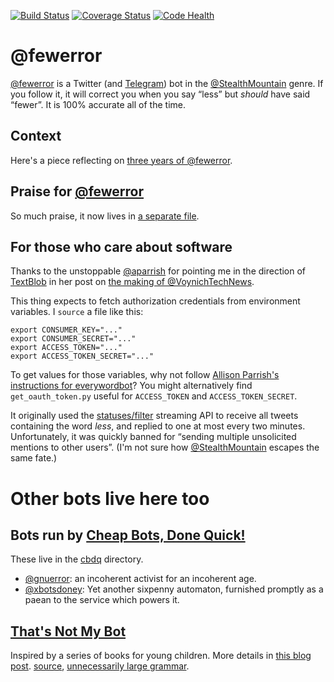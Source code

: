 [![Build Status](https://travis-ci.org/wjt/fewerror.svg?branch=master)](https://travis-ci.org/wjt/fewerror)
[![Coverage Status](https://coveralls.io/repos/wjt/fewerror/badge.svg?branch=master&service=github)](https://coveralls.io/github/wjt/fewerror?branch=master)
[![Code Health](https://landscape.io/github/wjt/fewerror/landscape/landscape.svg?style=flat)](https://landscape.io/github/wjt/fewerror/landscape)

# @fewerror 

[@fewerror][] is a Twitter (and [Telegram](http://telegram.me/fewerrorbot)) bot in the [@StealthMountain][] genre. If you follow it, it will correct you when you say “less” but *should* have said “fewer”. It is 100% accurate all of the time.

## Context

Here's a piece reflecting on [three years of @fewerror](http://t.wjt.me.uk/post/151462998480/three-years-of-fewerror).

## Praise for [@fewerror][]

So much praise, it now lives in [a separate file](PRAISE.md).

## For those who care about software

Thanks to the unstoppable [@aparrish][] for pointing me in the direction of [TextBlob][] in her post on [the making of @VoynichTechNews][voynich].

[@fewerror]: https://twitter.com/fewerror/
[@StealthMountain]: https://twitter.com/StealthMountain
[violence]: https://twitter.com/iwritememories/status/386084492685115392
[@aparrish]: https://twitter.com/aparrish
[voynich]: http://www.decontextualize.com/2013/10/voynich-tech-news/
[TextBlob]: https://github.com/sloria/TextBlob

This thing expects to fetch authorization credentials from environment variables. I `source` a file like this:

    export CONSUMER_KEY="..."
    export CONSUMER_SECRET="..."
    export ACCESS_TOKEN="..."
    export ACCESS_TOKEN_SECRET="..."

To get values for those variables, why not follow [Allison Parrish's instructions for everywordbot](https://github.com/aparrish/everywordbot#obtaining-twitter-authorization-credentials)? You might alternatively find `get_oauth_token.py` useful for `ACCESS_TOKEN` and `ACCESS_TOKEN_SECRET`.

It originally used the [statuses/filter](https://dev.twitter.com/docs/api/1.1/post/statuses/filter) streaming API to receive all tweets containing the word *less*, and replied to one at most every two minutes. Unfortunately, it was quickly banned for “sending multiple unsolicited mentions to other users”. (I'm not sure how [@StealthMountain][] escapes the same fate.)

# Other bots live here too

## Bots run by [Cheap Bots, Done Quick!](http://cheapbotsdonequick.com/)

These live in the [cbdq](./cbdq) directory.

* [@gnuerror](https://twitter.com/gnuerror/): an incoherent activist for an
  incoherent age.
* [@xbotsdoney](https://twitter.com/xbotsdoney): Yet another sixpenny
  automaton, furnished promptly as a paean to the service which powers it.

## [That's Not My Bot](https://twitter.com/thatsnotmybot)

Inspired by a series of books for young children. More details in [this blog post](http://t.wjt.me.uk/post/162583526405/thats-not-my-bot). [source](fewerror/thatsnotmybot.py), [unnecessarily large grammar](fewerror/thatsnotmybot.yaml).
